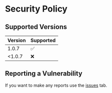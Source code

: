 # Security Policy

## Supported Versions

| Version | Supported          |
| ------- | ------------------ |
| 1.0.7   | :white_check_mark: |
| <1.0.7  | :x:                |

## Reporting a Vulnerability

If you want to make any reports use the [issues](https://github.com/N0-0NE-Dev/NoFasel/issues) tab.
